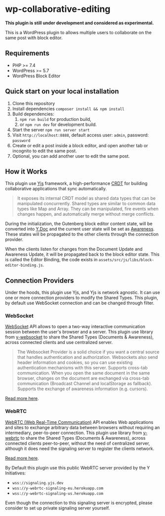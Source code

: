 # wp-collaborative-editing

**This plugin is still under development and considered as experimental.**

This is a WordPress plugin to allows multiple users to collaborate on the same post with block editor.

## Requirements

- PHP >= 7.4
- WordPress >= 5.7
- WordPress Block Editor

## Quick start on your local installation

1. Clone this repository
2. Install dependencies `composer install && npm install`
3. Build dependencies:
   1. `npm run build` for production build,
   2. or `npm run dev` for development build.
4. Start the server `npm run server start`
5. Visit `http://localhost:8888`, default access user: `admin`, password: `password`
6. Create or edit a post inside a block editor, and open another tab or incognito to edit the same post.
7. Optional, you can add another user to edit the same post.

## How it Works

This plugin use [Yjs](https://yjs.dev/) framework, a high-performance [CRDT](https://en.wikipedia.org/wiki/Conflict-free_replicated_data_type) for building collaborative applications that sync automatically.

> It exposes its internal CRDT model as shared data types that can be manipulated concurrently. Shared types are similar to common data types like Map and Array. They can be manipulated, fire events when changes happen, and automatically merge without merge conflicts.

During the initialization, the Gutenberg block editor content state, will be converted into [Y.Doc](https://docs.yjs.dev/api/y.doc)
and the current user state will be set as [Awareness](https://docs.yjs.dev/getting-started/adding-awareness).
These states will be propagated to the other clients through the connection provider.

When the clients listen for changes from the Document Update and Awareness Update, it will be propagated back to the block editor state.
This is called the Editor Binding, the code exists in `assets/src/js/libs/block-editor-binding.js`.

## Connection Providers

Under the hoods, this plugin use Yjs, and Yjs is network agnostic. It can use one or more connection providers to modify the Shared Types.
This plugin, by default use WebSocket connection and can be changed through filter.

### WebSocket

[WebSocket](https://developer.mozilla.org/en-US/docs/Web/API/WebSockets_API) API allows to open a two-way interactive communication session between the user's browser and a server.
This plugin use library from [y-websocket](https://github.com/yjs/y-websocket) to share the Shared Types (Documents & Awareness), across connected clients and use centralized server.

> The Websocket Provider is a solid choice if you want a central source that handles authentication and authorization. Websockets also send header information and cookies, so you can use existing authentication mechanisms with this server.
Supports cross-tab communication. When you open the same document in the same browser, changes on the document are exchanged via cross-tab communication (Broadcast Channel and localStorage as fallback).
Supports the exchange of awareness information (e.g. cursors).

[Read more here](https://docs.yjs.dev/ecosystem/connection-provider/y-websocket).

### WebRTC

[WebRTC (Web Real-Time Communication)](https://developer.mozilla.org/en-US/docs/Web/API/WebRTC_API) API enables Web applications and sites to exchange arbitrary data between browsers without requiring an intermediary, peer-to-peer connection.
This plugin use library from [y-webrtc](https://github.com/yjs/y-webrtc) to share the Shared Types (Documents & Awareness), across connected clients peer-to-peer, without the need of centralized server, although it does need the signaling server to register the clients network.

[Read more here](https://github.com/yjs/y-webrtc).

By Default this plugin use this public WebRTC server provided by the Y Initiatives:
- `wss://signaling.yjs.dev`
- `wss://y-webrtc-signaling-eu.herokuapp.com`
- `wss://y-webrtc-signaling-us.herokuapp.com`

Even though the connection to this signaling server is encrypted, please consider to set up private signaling server yourself.
